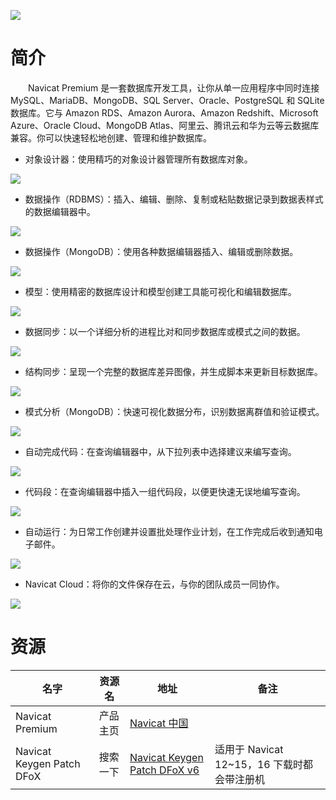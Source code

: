 ![](https://www.navicat.com.cn/images/product_screenshot/02.Product_01_Premium_Windows_01_Mainscreen_CN.png)

# 简介

　　Navicat Premium 是一套数据库开发工具，让你从单一应用程序中同时连接 MySQL、MariaDB、MongoDB、SQL Server、Oracle、PostgreSQL 和 SQLite 数据库。它与 Amazon RDS、Amazon Aurora、Amazon Redshift、Microsoft Azure、Oracle Cloud、MongoDB Atlas、阿里云、腾讯云和华为云等云数据库兼容。你可以快速轻松地创建、管理和维护数据库。

* 对象设计器：使用精巧的对象设计器管理所有数据库对象。

![](https://www.navicat.com.cn/images/product_screenshot/02.Product_01_Premium_Windows_02_ObjectDesign_CN.png)

* 数据操作（RDBMS）：插入、编辑、删除、复制或粘贴数据记录到数据表样式的数据编辑器中。

![](https://www.navicat.com.cn/images/product_screenshot/02.Product_01_Premium_Windows_03_DataManipulation_CN.png)

* 数据操作（MongoDB）：使用各种数据编辑器插入、编辑或删除数据。

![](https://www.navicat.com.cn/images/product_screenshot/02.Product_01_Premium_Windows_11_DataManipulation_MongoDB_CN.png)

* 模型：使用精密的数据库设计和模型创建工具能可视化和编辑数据库。

![](https://www.navicat.com.cn/images/product_screenshot/02.Product_01_Premium_Windows_04_Modeling_CN.png)

* 数据同步：以一个详细分析的进程比对和同步数据库或模式之间的数据。

![](https://www.navicat.com.cn/images/product_screenshot/02.Product_01_Premium_Windows_05_DataSync_CN.png)

* 结构同步：呈现一个完整的数据库差异图像，并生成脚本来更新目标数据库。

![](https://www.navicat.com.cn/images/product_screenshot/02.Product_01_Premium_Windows_06_StructureSync_CN.png)

* 模式分析（MongoDB）：快速可视化数据分布，识别数据离群值和验证模式。

![](https://www.navicat.com.cn/images/product_screenshot/02.Product_01_Premium_Windows_12_SchemaAnalysis_CN.png)

* 自动完成代码：在查询编辑器中，从下拉列表中选择建议来编写查询。

![](https://www.navicat.com.cn/images/product_screenshot/02.Product_01_Premium_Windows_07_CodeCompletion_CN.png)

* 代码段：在查询编辑器中插入一组代码段，以便更快速无误地编写查询。

![](https://www.navicat.com.cn/images/product_screenshot/02.Product_01_Premium_Windows_08_CodeSnippet_CN.png)

* 自动运行：为日常工作创建并设置批处理作业计划，在工作完成后收到通知电子邮件。

![](https://www.navicat.com.cn/images/product_screenshot/02.Product_01_Premium_Windows_09_Automation_CN.png)

* Navicat Cloud：将你的文件保存在云，与你的团队成员一同协作。

![](https://www.navicat.com.cn/images/product_screenshot/02.Product_01_Premium_Windows_10_NavicatCloud_CN.png)

# 资源

|名字|资源名|地址|备注|
|---|---|---|---|
|Navicat Premium|产品主页|[Navicat 中国](https://www.navicat.com.cn/products/navicat-premium)||
|Navicat Keygen Patch DFoX|搜索一下|[Navicat Keygen Patch DFoX v6](https://www.baidu.com/s?wd=Navicat+Keygen+Patch+DFoX+v6)|适用于 Navicat 12~15，16 下载时都会带注册机|
